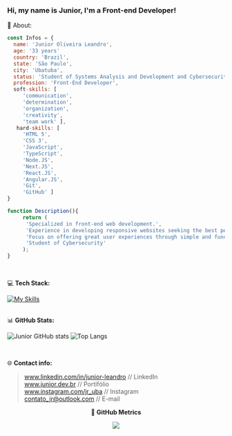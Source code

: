 ### Hi, my name is Junior, I'm a Front-end Developer!

👤 About:

 ``` javascript
const Infos = {
   name: 'Junior Oliveira Leandro',
   age: '33 years'
   country: 'Brazil',
   state: 'São Paulo',
   city: 'Ubatuba',
   status: 'Student of Systems Analysis and Development and Cybersecurity',
   profession: 'Front-End Developer',
   soft-skills: [
      'communication',
      'determination',
      'organization',
      'creativity',
      'team work' ],
    hard-skills: [
      'HTML 5',
      'CSS 3',
      'JavaScript',
      'TypeScript',
      'Node.JS',
      'Next.JS',
      'React.JS',
      'Angular.JS',
      'Git',
      'GitHub' ]
}

function Description(){
      return (
       'Specialized in front-end web development.',
       'Experience in developing responsive websites seeking the best performance and user experience.',
       'Focus on offering great user experiences through simple and functional interfaces.',
       'Student of Cybersecurity'
      );
}
```
<br/>
 
💻 **Tech Stack:** <br/>


[![My Skills](https://skillicons.dev/icons?i=html,css,js,ts,nodejs,nextjs,react,angular,vite,git,github,vscode,vercel,figma,wordpress,ai,tailwind,styledcomponents&perline=9)](https://skillicons.dev)
 <br/> <br/>

📊 **GitHub Stats:** <br/>

![Junior GitHub stats](https://githubreadmejunior.vercel.app/api?username=junior-leandro&show_icons=true&theme=merko&rank_icon=github) 
![Top Langs](https://githubreadmejunior.vercel.app/api/top-langs/?username=junior-leandro&hide_progress=true&theme=merko)

<br/>
 
🌐 **Contact info:** <br/>

> www.linkedin.com/in/junior-leandro // LinkedIn <br/>
> www.junior.dev.br // Portifólio <br/>
> www.instagram.com/jr_uba // Instagram <br/>
> contato_jr@outlook.com // E-mail



<div align='center'>
  
🎯 **GitHub Metrics**

<a height="140em" href="http://www.github.com/junior-leandro"><img src="https://github-readme-streak-stats.herokuapp.com/?user=junior-leandro&stroke=2ea043&background=171717&ring=3382ed&fire=ff6347&currStreakNum=0bd967&currStreakLabel=3382ed&sideNums=0bd967&sideLabels=3382ed&dates=0bd967&hide_border=true" /></a>
</div>
